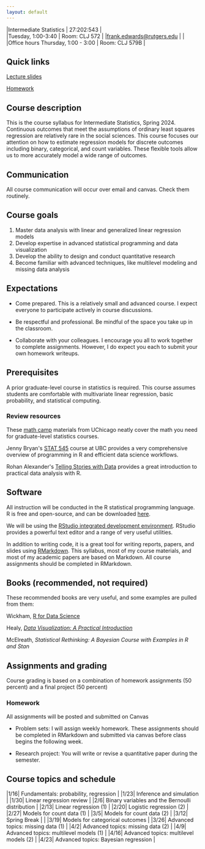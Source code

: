 ```yaml
---
layout: default
---
```


|Intermediate Statistics | 27:202:543 |  
|Tuesday, 1:00-3:40 | Room: CLJ 572 |
|frank.edwards@rutgers.edu | | 
|Office hours Thursday, 1:00 - 3:00 | Room: CLJ 579B |


## Quick links

[Lecture slides](https://github.com/f-edwards/intermediate_stats/tree/master/slides)

[Homework](https://github.com/f-edwards/intermediate_stats/tree/master/hw)

## Course description

This is the course syllabus for Intermediate Statistics, Spring 2024. Continuous outcomes that meet the assumptions of ordinary least squares regression are relatively rare in the social sciences. This course focuses our attention on how to estimate regression models for discrete outcomes including binary, categorical, and count variables. These flexible tools allow us to more accurately model a wide range of outcomes.

## Communication

All course communication will occur over email and canvas. Check them routinely. 

## Course goals

1. Master data analysis with linear and generalized linear regression models
2. Develop expertise in advanced statistical programming and data visualization 
3. Develop the ability to design and conduct quantitative research
4. Become familiar with advanced techniques, like multilevel modeling and missing data analysis

## Expectations

- Come prepared. This is a relatively small and advanced course. I expect everyone to participate actively in course discussions.

- Be respectful and professional. Be mindful of the space you take up in the classroom.

- Collaborate with your colleagues. I encourage you all to work together to complete assignments. However, I do expect you each to submit your own homework writeups. 

## Prerequisites

A prior graduate-level course in statistics is required. This course assumes students are comfortable with multivariate linear regression, basic probability, and statistical computing.

### Review resources

These [math camp](https://github.com/math-camp/course) materials from UChicago neatly cover the math you need for graduate-level statistics courses.

Jenny Bryan's [STAT 545](http://stat545.com/) course at UBC provides a very comprehensive overview of programming in R and efficient data science workflows.

Rohan Alexander's [Telling Stories with Data](https://tellingstorieswithdata.com/) provides a great introduction to practical data analysis with R. 

## Software

All instruction will be conducted in the R statistical programming language. R is free and open-source, and can be downloaded [here](https://cran.r-project.org/).

We will be using the [RStudio integrated development environment](https://www.rstudio.com/products/rstudio/download/). RStudio provides a powerful text editor and a range of very useful utilities. 

In addition to writing code, it is a great tool for writing reports, papers, and slides using [RMarkdown](https://rmarkdown.rstudio.com/lesson-1.html). This syllabus, most of my course materials, and most of my academic papers are based on Markdown. All course assignments should be completed in RMarkdown.

## Books (recommended, not required)

These recommended books are very useful, and some examples are pulled from them:

Wickham, [R for Data Science](https://r4ds.had.co.nz/) 

Healy, [*Data Visualization: A Practical Introduction*](http://socviz.co/index.html) 

McElreath, *Statistical Rethinking: A Bayesian Course with Examples in R and Stan*

## Assignments and grading

Course grading is based on a combination of homework assignments (50 percent) and a final project (50 percent)

### Homework

All assignments will be posted and submitted on Canvas

- Problem sets: I will assign weekly homework. These assignments should be completed in RMarkdown and submitted via canvas before class begins the following week. 

- Research project: You will write or revise a quantitative paper during the semester. 

## Course topics and schedule

|1/16| Fundamentals: probability, regression | 
|1/23| Inference and simulation | 
|1/30| Linear regression review | 
|2/6| Binary variables and the Bernoulli distribution | 
|2/13| Linear regression (1) |
|2/20| Logistic regression (2) |  
|2/27| Models for count data (1) | 
|3/5| Models for count data (2) | 
|3/12| Spring Break | |
|3/19| Models for categorical outcomes | 
|3/26| Advanced topics: missing data (1) | 
|4/2| Advanced topics: missing data (2) | 
|4/9| Advanced topics: multilevel models (1) | 
|4/16| Advanced topics: multilevel models (2) | 
|4/23| Advanced topics: Bayesian regression | 



